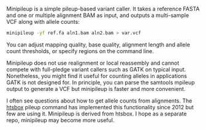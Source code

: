 Minipileup is a simple pileup-based variant caller. It takes a reference FASTA
and one or multiple alignment BAM as input, and outputs a multi-sample VCF along with
allele counts:
```sh
minipileup -yf ref.fa aln1.bam aln2.bam > var.vcf
```
You can adjust mapping quality, base quality, alignment length and allele count
thresholds, or specify regions on the command line.

Minipileup does not use realignment or local reassembly and cannot compete with
full-pledge variant callers such as GATK on typical input. Nonetheless, you
might find it useful for counting alleles in applications GATK is not designed
for. In principle, you can parse the samtools mpileup output to generate a VCF
but minipileup is faster and more convenient.

I often see questions about how to get allele counts from alignments. The
[htsbox][htsbox] pileup command has implemented this functionality since 2012
but few are using it. Minipileup is derived from htsbox. I hope as a separate
repo, minipileup may become more useful.

[htsbox]: https://github.com/lh3/htsbox
